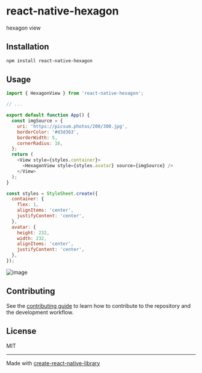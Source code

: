# react-native-hexagon

hexagon view

## Installation

```sh
npm install react-native-hexagon
```

## Usage

```js
import { HexagonView } from 'react-native-hexagon';

// ...

export default function App() {
  const imgSource = {
    uri: 'https://picsum.photos/200/300.jpg',
    borderColor: '#d3d363',
    borderWidth: 5,
    cornerRadius: 16,
  };
  return (
    <View style={styles.container}>
      <HexagonView style={styles.avatar} source={imgSource} />
    </View>
  );
}

const styles = StyleSheet.create({
  container: {
    flex: 1,
    alignItems: 'center',
    justifyContent: 'center',
  },
  avatar: {
    height: 232,
    width: 232,
    alignItems: 'center',
    justifyContent: 'center',
  },
});

```

![image](https://firebasestorage.googleapis.com/v0/b/jj-tech.appspot.com/o/react-native-hexagon.png?alt=media&token=1e4ba250-e54a-42bd-9b1a-ad658444f31e
)


## Contributing

See the [contributing guide](CONTRIBUTING.md) to learn how to contribute to the repository and the development workflow.

## License

MIT

---

Made with [create-react-native-library](https://github.com/callstack/react-native-builder-bob)
